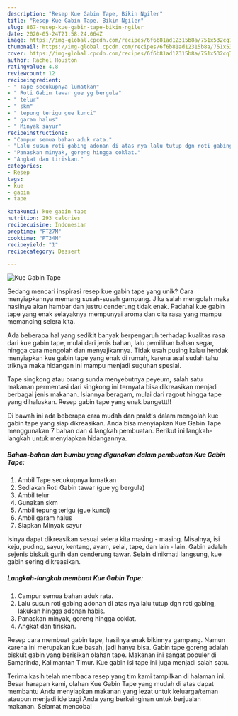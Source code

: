 ```yaml
---
description: "Resep Kue Gabin Tape, Bikin Ngiler"
title: "Resep Kue Gabin Tape, Bikin Ngiler"
slug: 867-resep-kue-gabin-tape-bikin-ngiler
date: 2020-05-24T21:58:24.064Z
image: https://img-global.cpcdn.com/recipes/6f6b81ad12315b8a/751x532cq70/kue-gabin-tape-foto-resep-utama.jpg
thumbnail: https://img-global.cpcdn.com/recipes/6f6b81ad12315b8a/751x532cq70/kue-gabin-tape-foto-resep-utama.jpg
cover: https://img-global.cpcdn.com/recipes/6f6b81ad12315b8a/751x532cq70/kue-gabin-tape-foto-resep-utama.jpg
author: Rachel Houston
ratingvalue: 4.8
reviewcount: 12
recipeingredient:
- " Tape secukupnya lumatkan"
- " Roti Gabin tawar gue yg bergula"
- " telur"
- " skm"
- " tepung terigu gue kunci"
- " garam halus"
- " Minyak sayur"
recipeinstructions:
- "Campur semua bahan aduk rata."
- "Lalu susun roti gabing adonan di atas nya lalu tutup dgn roti gabing, lakukan hingga adonan habis."
- "Panaskan minyak, goreng hingga coklat."
- "Angkat dan tiriskan."
categories:
- Resep
tags:
- kue
- gabin
- tape

katakunci: kue gabin tape 
nutrition: 293 calories
recipecuisine: Indonesian
preptime: "PT27M"
cooktime: "PT34M"
recipeyield: "1"
recipecategory: Dessert

---
```



![Kue Gabin Tape](https://img-global.cpcdn.com/recipes/6f6b81ad12315b8a/751x532cq70/kue-gabin-tape-foto-resep-utama.jpg)

Sedang mencari inspirasi resep kue gabin tape yang unik? Cara menyiapkannya memang susah-susah gampang. Jika salah mengolah maka hasilnya akan hambar dan justru cenderung tidak enak. Padahal kue gabin tape yang enak selayaknya mempunyai aroma dan cita rasa yang mampu memancing selera kita.

Ada beberapa hal yang sedikit banyak berpengaruh terhadap kualitas rasa dari kue gabin tape, mulai dari jenis bahan, lalu pemilihan bahan segar, hingga cara mengolah dan menyajikannya. Tidak usah pusing kalau hendak menyiapkan kue gabin tape yang enak di rumah, karena asal sudah tahu triknya maka hidangan ini mampu menjadi suguhan spesial.

Tape singkong atau orang sunda menyebutnya peyeum, salah satu makanan permentasi dari singkong ini ternyata bisa dikreasikan menjadi berbagai jenis makanan. Isiannya beragam, mulai dari ragout hingga tape yang dihaluskan. Resep gabin tape yang enak bangettt!!


Di bawah ini ada beberapa cara mudah dan praktis dalam mengolah kue gabin tape yang siap dikreasikan. Anda bisa menyiapkan Kue Gabin Tape menggunakan 7 bahan dan 4 langkah pembuatan. Berikut ini langkah-langkah untuk menyiapkan hidangannya.

<!--inarticleads1-->

##### Bahan-bahan dan bumbu yang digunakan dalam pembuatan Kue Gabin Tape:

1. Ambil  Tape secukupnya lumatkan
1. Sediakan  Roti Gabin tawar (gue yg bergula)
1. Ambil  telur
1. Gunakan  skm
1. Ambil  tepung terigu (gue kunci)
1. Ambil  garam halus
1. Siapkan  Minyak sayur


Isinya dapat dikreasikan sesuai selera kita masing - masing. Misalnya, isi keju, puding, sayur, kentang, ayam, selai, tape, dan lain - lain. Gabin adalah sejenis biskuit gurih dan cenderung tawar. Selain dinikmati langsung, kue gabin sering dikreasikan. 

<!--inarticleads2-->

##### Langkah-langkah membuat Kue Gabin Tape:

1. Campur semua bahan aduk rata.
1. Lalu susun roti gabing adonan di atas nya lalu tutup dgn roti gabing, lakukan hingga adonan habis.
1. Panaskan minyak, goreng hingga coklat.
1. Angkat dan tiriskan.


Resep cara membuat gabin tape, hasilnya enak bikinnya gampang. Namun karena ini merupakan kue basah, jadi hanya bisa. Gabin tape goreng adalah biskuit gabin yang berisikan olahan tape. Makanan ini sangat populer di Samarinda, Kalimantan Timur. Kue gabin isi tape ini juga menjadi salah satu. 

Terima kasih telah membaca resep yang tim kami tampilkan di halaman ini. Besar harapan kami, olahan Kue Gabin Tape yang mudah di atas dapat membantu Anda menyiapkan makanan yang lezat untuk keluarga/teman ataupun menjadi ide bagi Anda yang berkeinginan untuk berjualan makanan. Selamat mencoba!
